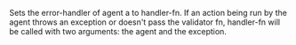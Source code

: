 Sets the error-handler of agent a to handler-fn.  If an action
  being run by the agent throws an exception or doesn't pass the
  validator fn, handler-fn will be called with two arguments: the
  agent and the exception.